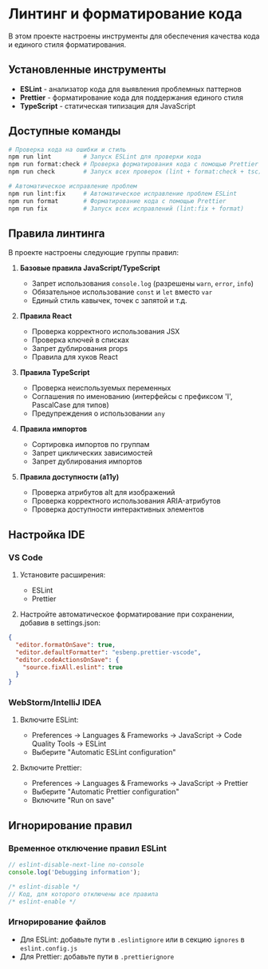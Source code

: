 # Линтинг и форматирование кода

В этом проекте настроены инструменты для обеспечения качества кода и единого стиля форматирования.

## Установленные инструменты

- **ESLint** - анализатор кода для выявления проблемных паттернов
- **Prettier** - форматирование кода для поддержания единого стиля
- **TypeScript** - статическая типизация для JavaScript

## Доступные команды

```bash
# Проверка кода на ошибки и стиль
npm run lint         # Запуск ESLint для проверки кода
npm run format:check # Проверка форматирования кода с помощью Prettier
npm run check        # Запуск всех проверок (lint + format:check + tsc)

# Автоматическое исправление проблем
npm run lint:fix     # Автоматическое исправление проблем ESLint
npm run format       # Форматирование кода с помощью Prettier
npm run fix          # Запуск всех исправлений (lint:fix + format)
```

## Правила линтинга

В проекте настроены следующие группы правил:

1. **Базовые правила JavaScript/TypeScript**
   - Запрет использования `console.log` (разрешены `warn`, `error`, `info`)
   - Обязательное использование `const` и `let` вместо `var`
   - Единый стиль кавычек, точек с запятой и т.д.

2. **Правила React**
   - Проверка корректного использования JSX
   - Проверка ключей в списках
   - Запрет дублирования props
   - Правила для хуков React

3. **Правила TypeScript**
   - Проверка неиспользуемых переменных
   - Соглашения по именованию (интерфейсы с префиксом 'I', PascalCase для типов)
   - Предупреждения о использовании `any`

4. **Правила импортов**
   - Сортировка импортов по группам
   - Запрет циклических зависимостей
   - Запрет дублирования импортов

5. **Правила доступности (a11y)**
   - Проверка атрибутов alt для изображений
   - Проверка корректного использования ARIA-атрибутов
   - Проверка доступности интерактивных элементов

## Настройка IDE

### VS Code

1. Установите расширения:
   - ESLint
   - Prettier

2. Настройте автоматическое форматирование при сохранении, добавив в settings.json:

```json
{
  "editor.formatOnSave": true,
  "editor.defaultFormatter": "esbenp.prettier-vscode",
  "editor.codeActionsOnSave": {
    "source.fixAll.eslint": true
  }
}
```

### WebStorm/IntelliJ IDEA

1. Включите ESLint:
   - Preferences → Languages & Frameworks → JavaScript → Code Quality Tools → ESLint
   - Выберите "Automatic ESLint configuration"

2. Включите Prettier:
   - Preferences → Languages & Frameworks → JavaScript → Prettier
   - Выберите "Automatic Prettier configuration"
   - Включите "Run on save"

## Игнорирование правил

### Временное отключение правил ESLint

```javascript
// eslint-disable-next-line no-console
console.log('Debugging information');

/* eslint-disable */
// Код, для которого отключены все правила
/* eslint-enable */
```

### Игнорирование файлов

- Для ESLint: добавьте пути в `.eslintignore` или в секцию `ignores` в `eslint.config.js`
- Для Prettier: добавьте пути в `.prettierignore`